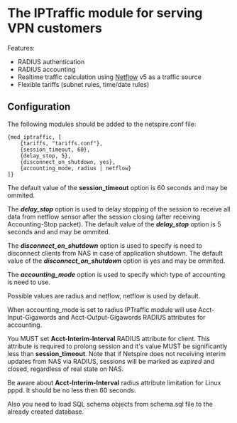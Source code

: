 The IPTraffic module for serving VPN customers
==============================================

Features:

* RADIUS authentication
* RADIUS accounting
* Realtime traffic calculation using [Netflow](http://en.wikipedia.org/wiki/Netflow) v5 as a traffic source
* Flexible tariffs (subnet rules, time/date rules)

Configuration
-------------

The following modules should be added to the netspire.conf file:

    {mod_iptraffic, [
        {tariffs, "tariffs.conf"},
        {session_timeout, 60},
        {delay_stop, 5},
        {disconnect_on_shutdown, yes},
        {accounting_mode, radius | netflow}
    ]}

The default value of the **session_timeout** option is 60 seconds and may be ommited.

The ***delay_stop*** option is used to delay stopping of the session to receive all data from netflow sensor after the session closing (after receiving Accounting-Stop packet).
The default value of the ***delay_stop*** option is 5 seconds and and may be ommited.

The ***disconnect_on_shutdown*** option is used to specify is need to disconnect clients from NAS in case of application shutdown.
The default value of the ***disconnect_on_shutdown*** option is yes and may be ommited.

The ***accounting_mode*** option is used to specify which type of accounting is need to use.

Possible values are radius and netflow, netflow is used by default.

When accounting\_mode is set to radius IPTraffic module will use Acct-Input-Gigawords and Acct-Output-Gigawords RADIUS attributes for accounting.

You MUST set **Acct-Interim-Interval** RADIUS attribute for client. This attribute is required to prolong session and it's value MUST be significantly less than **session_timeout**.
Note that if Netspire does not receiving interim updates from NAS via RADIUS, sessions will be marked as *expired* and closed, regardless of real state on NAS.

Be aware about **Acct-Interim-Interval** radius attribute limitation for Linux pppd. It should be no less then 60 seconds.

Also you need to load SQL schema objects from schema.sql file to the already created database.
